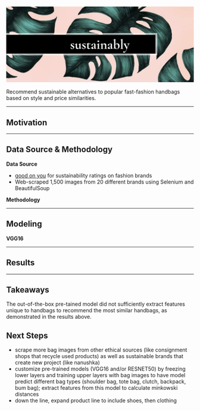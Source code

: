 ![Image](sustainably_cover1.png)

Recommend sustainable alternatives to popular fast-fashion handbags based on style and price similarities.
***
## Motivation





***
## Data Source & Methodology

__Data Source__
- [good on you](https://goodonyou.eco/) for sustainability ratings on fashion brands
- Web-scraped 1,500 images from 20 different brands using Selenium and BeautifulSoup

__Methodology__<br>


***
## Modeling

__VGG16__


***
## Results





***
## Takeaways

The out-of-the-box pre-tained model did not sufficiently extract features unique to handbags to recommend the most similar handbags, as demonstrated in the results above.

## Next Steps
- scrape more bag images from other ethical sources (like consignment shops that recycle used products) as well as sustainable brands that create new project (like nanushka)
- customize pre-trained models (VGG16 and/or RESNET50) by freezing lower layers and training upper layers with bag images to have model predict different bag types (shoulder bag, tote bag, clutch, backpack, bum bag); extract features from this model to calculate minkowski distances
- down the line, expand product line to include shoes, then clothing
